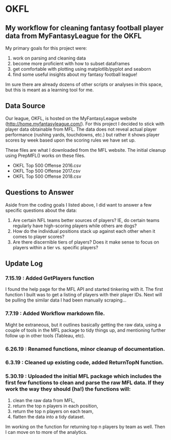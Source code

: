 # OKFL
My workflow for cleaning fantasy football player data from MyFantasyLeague for the OKFL
---
My primary goals for this project were:
1. work on parsing and cleaning data
2. become more proficient with how to subset dataframes
3. get comfortable with plotting using matplotlib/pyplot and seaborn
4. find some useful insights about my fantasy football league!

Im sure there are already dozens of other scripts or analyses in this space, but this is meant as a learning tool for me.

## Data Source
Our league, OKFL, is hosted on the MyFantasyLeague website (http://home.myfantasyleague.com/). For this project I decided to stick with player data obtainable from MFL. The data does not reveal actual player performance (rushing yards, touchdowns, etc.) but rather it shows player scores by week based upon the scoring rules we have set up. 

These files are what I downloaded from the MFL website. The initial cleanup using PrepMFL() works on these files.
- OKFL Top 500 Offense 2016.csv
- OKFL Top 500 Offense 2017.csv
- OKFL Top 500 Offense 2018.csv

## Questions to Answer
Aside from the coding goals I listed above, I did want to answer a few specific questions about the data:
1. Are certain NFL teams better sources of players? IE, do certain teams regularly have high-scoring players while others are dogs?
2. How do the individual positions stack up against each other when it comes to player scores?
3. Are there discernible tiers of players? Does it make sense to focus on players within a tier vs. specific players?

## Update Log
### 7.15.19 : Added GetPlayers function
I found the help page for the MFL API and started tinkering with it. The first function I built was to get a listing of players with their player IDs. Next will be pulling the similar data I had been manually scraping...
### 7.7.19 : Added Workflow markdown file.
Might be extraneous, but it outlines basically getting the raw data, using a couple of tools in the MFL package to tidy things up, and mentioning further follow up in other tools (Tableau, etc).
### 6.26.19 : Renamed functions, minor cleanup of documentation. 
### 6.3.19 : Cleaned up existing code, added ReturnTopN function.
### 5.30.19 : Uploaded the initial MFL package which includes the first few functions to clean and parse the raw MFL data. If they work the way they should (ha!) the functions will: 
1. clean the raw data from MFL,
2. return the top n players in each position,
3. return the top n players on each team,
4. flatten the data into a tidy dataset.

Im working on the function for returning top n players by team as well. Then I can move on to more of the analytics.
